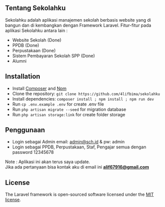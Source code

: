 ## Tentang Sekolahku

Sekolahku adalah aplikasi manajemen sekolah berbasis website yang di bangun dan di kembangkan dengan Framework Laravel. Fitur-fitur pada aplikasi Sekolahku antara lain :

- Website Sekolah (Done)
- PPDB (Done)
- Perpustakaan (Done)
- Sistem Pembayaran Sekolah SPP (Done)
- Alumni

## Installation

* Install [Composer](https://getcomposer.org/download) and [Npm](https://nodejs.org/en/download)
* Clone the repository: `git clone https://github.com/4lifbima/sekolahku`
* Install dependencies: `composer install ; npm install ; npm run dev`
* Run `cp .env.example .env` for create .env file
* Run `php artisan migrate --seed` for migration database
* Run `php artisan storage:link` for create folder storage

## Penggunaan
* Login sebagai Admin email: admin@sch.id & pw: admin
* Login sebagai PPDB, Perpustakaan, Staf, Pengajar semua dengan password 12345678


Note : Aplikasi ini akan terus saya update.<br>
Jika ada pertanyaan bisa kontak aku di email ini <b>alif67916@gmail.com</b>
</p>


## License

The Laravel framework is open-sourced software licensed under the [MIT license](https://opensource.org/licenses/MIT).
